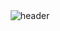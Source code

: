<div align="center">
  <img src="https://capsule-render.vercel.app/api?type=waving&text=engelhyunji&color=auto&height=100" alt="header" />
</div>

